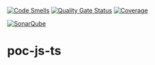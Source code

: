 [![Code Smells](http://ec2-52-23-170-41.compute-1.amazonaws.com/api/project_badges/measure?project=test-poc-js-ts&metric=code_smells)](http://ec2-52-23-170-41.compute-1.amazonaws.com/dashboard?id=poc-js-ts-2) 
[![Quality Gate Status](http://ec2-52-23-170-41.compute-1.amazonaws.com/api/project_badges/measure?project=poc-js-ts-2&metric=alert_status)](http://ec2-52-23-170-41.compute-1.amazonaws.com/dashboard?id=poc-js-ts-2)
[![Coverage](http://ec2-52-23-170-41.compute-1.amazonaws.com/api/project_badges/measure?project=poc-js-ts-2&metric=coverage)](http://ec2-52-23-170-41.compute-1.amazonaws.com/dashboard?id=poc-js-ts-2)

[![SonarQube](https://github.com/sonarq-poc/poc-js-ts/actions/workflows/coverage-scan-gq.yml/badge.svg?branch=main)](https://github.com/sonarq-poc/poc-js-ts/actions/workflows/coverage-scan-gq.yml)
# poc-js-ts
